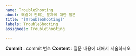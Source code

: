 ```yaml
---
name: TroubleShooting
about: 해결이 안되는 문제에 대한 질문
title: "[TroubleShooting]"
labels: TroubleShooting
assignees: TroubleShooting

---
```


**Commit** : commit 번호
**Content** : 질문 내용에 대해서 서술하시오
